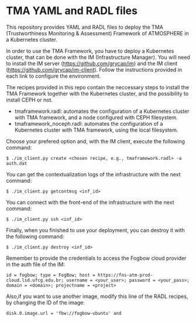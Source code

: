# TMA YAML and RADL files
This repository provides YAML and RADL files to deploy the TMA (Trustworthiness Monitoring & Assessment) Framework of ATMOSPHERE in a Kubernetes cluster.

In order to use the TMA Framework, you have to deploy a Kubernetes cluster, that can be done with the IM (Infrastructure Manager). You will need to install the IM server (https://github.com/grycap/im) and the IM client (https://github.com/grycap/im-client). Follow the instructions provided in each link to configure the environment.

The recipes provided in this repo contain the neccessary steps to install the TMA Framework together with the Kubernetes cluster, and the possibility to install CEPH or not.

 - tmaframework.radl: automates the configuration of a Kubernetes cluster with TMA framework, and a node configured with CEPH filesystem.
 - tmaframework_noceph.radl: automates the configuration of a Kubernetes cluster with TMA framework, using the local filesystem.

Choose your prefered option and, with the IM client, execute the following command:
```
$ ./im_client.py create <chosen recipe, e.g., tmaframework.radl> -a auth.dat
```
You can get the contextualization logs of the infrastructure with the next command:
```
$ ./im_client.py getcontmsg <inf_id>
```
You can connect with the front-end of the infrastructure with the next command:
```
$ ./im_client.py ssh <inf_id>
```
Finally, when you finished to use your deployment, you can destroy it with the following command:
```
$ ./im_client.py destroy <inf_id>
```
Remember to provide the credentials to access the Fogbow cloud provider in the auth file of the IM:
```
id = fogbow; type = FogBow; host = https://fns-atm-prod-cloud.lsd.ufcg.edu.br; username = <your_user>; password = <your_pass>; domain = <domain>; projectname = <project>
```

Also,if you want to use another image, modify this line of the RADL recipes, by changing the ID of the image:
```
disk.0.image.url = 'fbw://fogbow-ubuntu' and
```
